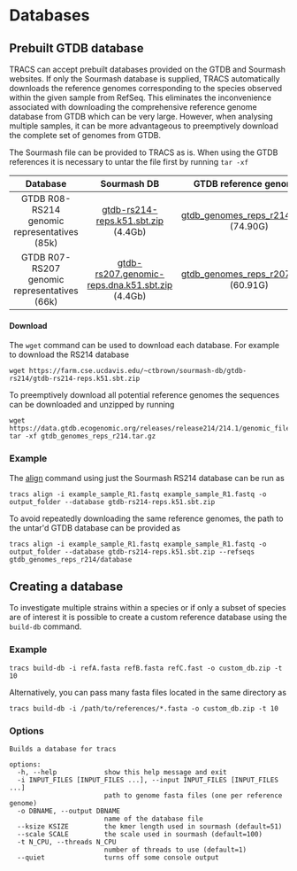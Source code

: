 # Databases

## Prebuilt GTDB database

TRACS can accept prebuilt databases provided on the GTDB and Sourmash websites. If only the Sourmash database is supplied, TRACS automatically downloads the reference genomes corresponding to the species observed within the given sample from RefSeq. This eliminates the inconvenience associated with downloading the comprehensive reference genome database from GTDB which can be very large. However, when analysing multiple samples, it can be more advantageous to preemptively download the complete set of genomes from GTDB.

The Sourmash file can be provided to TRACS as is. When using the GTDB references it is necessary to untar the file first by running `tar -xf`


| Database 	| Sourmash DB 	| GTDB reference genomes 	|
|:---:	|:---:	|:---:	|
| GTDB R08-RS214 genomic representatives (85k) 	| [gtdb-rs214-reps.k51.sbt.zip](https://farm.cse.ucdavis.edu/~ctbrown/sourmash-db/gtdb-rs214/gtdb-rs214-reps.k51.sbt.zip) (4.4Gb) 	| [gtdb_genomes_reps_r214.tar.gz](https://data.gtdb.ecogenomic.org/releases/release214/214.1/genomic_files_reps/gtdb_genomes_reps_r214.tar.gz) (74.90G) 	|
| GTDB R07-RS207 genomic representatives (66k) 	| [gtdb-rs207.genomic-reps.dna.k51.sbt.zip]( https://farm.cse.ucdavis.edu/~ctbrown/sourmash-db/gtdb-rs207/gtdb-rs207.genomic-reps.dna.k51.sbt.zip) (4.4Gb) 	| [gtdb_genomes_reps_r207.tar.gz](https://data.gtdb.ecogenomic.org/releases/release207/207.0/genomic_files_reps/gtdb_genomes_reps_r207.tar.gz) (60.91G) 	|

#### Download

The `wget` command can be used to download each database. For example to download the RS214 database

```
wget https://farm.cse.ucdavis.edu/~ctbrown/sourmash-db/gtdb-rs214/gtdb-rs214-reps.k51.sbt.zip
```

To preemptively download all potential reference genomes the sequences can be downloaded and unzipped by running

```
wget https://data.gtdb.ecogenomic.org/releases/release214/214.1/genomic_files_reps/gtdb_genomes_reps_r214.tar.gz
tar -xf gtdb_genomes_reps_r214.tar.gz
```

### Example

The [align](align.md) command using just the Sourmash RS214 database can be run as

```
tracs align -i example_sample_R1.fastq example_sample_R1.fastq -o output_folder --database gtdb-rs214-reps.k51.sbt.zip
```

To avoid repeatedly downloading the same reference genomes, the path to the untar'd GTDB database can be provided as 

```
tracs align -i example_sample_R1.fastq example_sample_R1.fastq -o output_folder --database gtdb-rs214-reps.k51.sbt.zip --refseqs gtdb_genomes_reps_r214/database
```


## Creating a database

To investigate multiple strains within a species or if only a subset of species are of interest it is possible to create a custom reference database using the `build-db` command.

### Example

```
tracs build-db -i refA.fasta refB.fasta refC.fast -o custom_db.zip -t 10
```

Alternatively, you can pass many fasta files located in the same directory as

```
tracs build-db -i /path/to/references/*.fasta -o custom_db.zip -t 10
```

### Options

```
Builds a database for tracs

options:
  -h, --help            show this help message and exit
  -i INPUT_FILES [INPUT_FILES ...], --input INPUT_FILES [INPUT_FILES ...]
                        path to genome fasta files (one per reference genome)
  -o DBNAME, --output DBNAME
                        name of the database file
  --ksize KSIZE         the kmer length used in sourmash (default=51)
  --scale SCALE         the scale used in sourmash (default=100)
  -t N_CPU, --threads N_CPU
                        number of threads to use (default=1)
  --quiet               turns off some console output
```